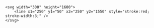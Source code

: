 
    <svg width="300" height="1600">
        <line x1="250" y1="50" x2="250" y2="1550" style="stroke:red; stroke-width:3;" />
    </svg>
